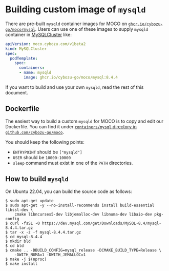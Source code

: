 # Building custom image of `mysqld`

There are pre-built `mysqld` container images for MOCO on [`ghcr.io/cybozu-go/moco/mysql`](https://github.com/cybozu-go/moco/pkgs/container/moco%2Fmysql).
Users can use one of these images to supply `mysqld` container in [MySQLCluster](crd_mysqlcluster.md) like:

```yaml
apiVersion: moco.cybozu.com/v1beta2
kind: MySQLCluster
spec:
  podTemplate:
    spec:
      containers:
      - name: mysqld
        image: ghcr.io/cybozu-go/moco/mysql:8.4.4
```

If you want to build and use your own `mysqld`, read the rest of this document.

## Dockerfile

The easiest way to build a custom `mysqld` for MOCO is to copy and edit our Dockerfile.
You can find it under [`containers/mysql` directory in `github.com/cybozu-go/moco`](https://github.com/cybozu-go/moco/tree/main/containers/mysql).

You should keep the following points:

- `ENTRYPOINT` should be `["mysqld"]`
- `USER` should be `10000:10000`
- `sleep` command must exist in one of the `PATH` directories.

## How to build `mysqld`

On Ubuntu 22.04, you can build the source code as follows:

```console
$ sudo apt-get update
$ sudo apt-get -y --no-install-recommends install build-essential libssl-dev \
    cmake libncurses5-dev libjemalloc-dev libnuma-dev libaio-dev pkg-config
$ curl -fsSL -O https://dev.mysql.com/get/Downloads/MySQL-8.4/mysql-8.4.4.tar.gz
$ tar -x -z -f mysql-8.4.4.tar.gz
$ cd mysql-8.4.4
$ mkdir bld
$ cd bld
$ cmake .. -DBUILD_CONFIG=mysql_release -DCMAKE_BUILD_TYPE=Release \
    -DWITH_NUMA=1 -DWITH_JEMALLOC=1
$ make -j $(nproc)
$ make install
```
